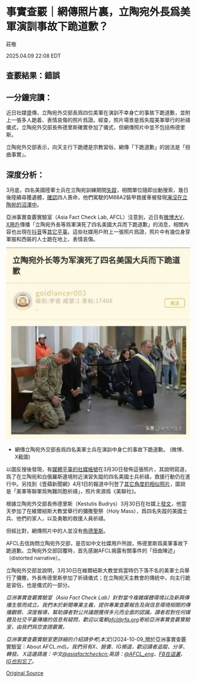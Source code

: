 # 事實查覈｜網傳照片裏，立陶宛外長爲美軍演訓事故下跪道歉？

莊敬

2025.04.09 22:08 EDT

## 查覈結果：錯誤

## 一分鐘完讀：

近日社媒盛傳，立陶宛外交部長爲四位美軍在演訓不幸身亡的事故下跪道歉，並附上一張多人跪着、表情哀傷的照片爲證。經查，照片場景是爲失蹤美軍舉行的祈禱儀式，立陶宛外交部長佈德里斯確實參加了儀式，但網傳照片中並不包括佈德里斯。

立陶宛外交部表示，向天主行下跪禮是宗教習俗，網傳「下跪道歉」的說法是「扭曲事實」。

## 深度分析：

3月底，四名美國陸軍士兵在立陶宛訓練期間[失蹤](https://www.europeafrica.army.mil/ArticleViewPressRelease/Article/4135345/press-release-us-soldiers-reported-missing-in-lithuania/)，相關單位隨即出動搜索，幾日後陸續尋獲遺體，[確認](https://www.europeafrica.army.mil/ArticleViewPressRelease/Article/4140714/press-release-fourth-us-soldier-found-deceased/)四人喪命，他們駕駛的M88A2裝甲救援車被發現[淹沒在立陶宛的沼澤中](https://www.bbc.com/news/articles/clywzp35rn4o)。

亞洲事實查覈實驗室（Asia Fact Check Lab, AFCL）注意到，近日有[微博大V](https://m.weibo.cn/detail/5151048244661257#&gid=1&pid=1)、[X用戶](https://x.com/nmamtbh/status/1907628382248161336)傳播「立陶宛外長等爲軍演死了四名美國大兵而下跪道歉」的消息，相關內容也出現在[抖音](https://v.douyin.com/ZSE38uiKb6Y/)等[其它平臺](http://23.237.148.61/thread/6567915)。這些社媒用戶附上一張照片爲證，照片中有幾位身穿軍服和西裝的人士跪在地上、表情哀傷。

![網傳立陶宛外交部長爲四名美軍士兵在演訓中身亡的事故下跪道歉。微博、X截圖](images/TQABESWKF5GD3NOMHT273YIELQ.png)

- 網傳立陶宛外交部長爲四名美軍士兵在演訓中身亡的事故下跪道歉。 (微博、X截圖)

以圖反搜後發現，有[媒體平臺的社媒帳號](https://x.com/nexta_tv/status/1906349119636910136?t=3DRDQ7rNxFLspoA1hugohg&s=19)在3月30日發佈這張照片，其說明寫道，爲了在立陶宛和白俄羅斯邊境附近演習失蹤的四名美國士兵祈禱，救援行動仍在進行中。另找到《壹蘋新聞網》4月1日的報道中刊登了[其它角度的相似照片](https://tw.nextapple.com/international/20250401/DC8433F409D6697CDC810D19869E392A)，圖說是「美軍等聯軍爲殉難同胞祈禱」，照片來源爲《美聯社》。

根據立陶宛外交部長佈德里斯（Kestutis Budrys）3月30日在社媒上[發文](https://x.com/BudrysKestutis/status/1906304818194399390)，他當天參加了在維爾紐斯大教堂舉行的彌撒聖祭（Holy Mass），爲四名失蹤的美國士兵、他們的家人，以及勇敢的救援人員祈禱。

但經比對，網傳照片中的人並沒有[佈德里斯](https://www.urm.lt/en)。

AFCL去信詢問立陶宛外交部，是否如中文社媒用戶所說，佈德里斯爲美軍事故下跪道歉。立陶宛外交部回覆時，首先感謝AFCL揭露有關事件的「扭曲陳述」（distorted narrative）。

立陶宛外交部並說明，3月30日在維爾紐斯大教堂爲當時仍下落不名的美軍士兵舉行了彌撒，外長佈德里斯參加了祈禱儀式；在立陶宛天主教會的傳統中，向主行跪是習俗，也是儀式的一部分。

*亞洲事實查覈實驗室（Asia Fact Check Lab）針對當今複雜媒體環境以及新興傳播生態而成立。我們本於新聞專業主義，提供專業查覈報告及與信息環境相關的傳播觀察、深度報導，幫助讀者對公共議題獲得多元而全面的認識。讀者若對任何媒體及社交平臺傳播的信息有疑問，歡迎以電郵*[*afcl@rfa.org*](mailto:afcl@rfa.org)*寄給亞洲事實查覈實驗室，由我們爲您查證覈實。*

*亞洲事實查覈實驗室更詳細的介紹請參考*[*本文*](2024-10-09_關於亞洲事實查覈實驗室｜About AFCL.md)*。我們另有X、臉書、IG頻道，歡迎讀者追蹤、分享、轉發。 X這邊請進：中文*[*@asiafactcheckcn*](https://twitter.com/asiafactcheckcn)*;英語：*[*@AFCL\_eng*](https://twitter.com/AFCL_eng)*、*[*FB在這裏*](https://www.facebook.com/asiafactchecklabcn)*、*[*IG也別忘了*](https://www.instagram.com/asiafactchecklab/)*。*



[Original Source](https://www.rfa.org/mandarin/shishi-hecha/2025/04/10/fact-check-usarmy-lithuania/)